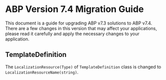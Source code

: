 # ABP Version 7.4 Migration Guide

This document is a guide for upgrading ABP v7.3 solutions to ABP v7.4. There are a few changes in this version that may affect your applications, please read it carefully and apply the necessary changes to your application.

## TemplateDefinition

The `LocalizationResource(Type)` of `TemplateDefinition` class is changed to `LocalizationResourceName(string)`.


